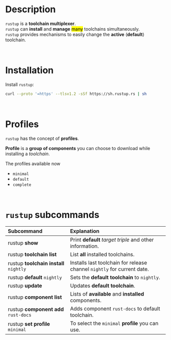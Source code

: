 # Description
``rustup`` is a **toolchain multiplexer**. <br>
``rustup`` can **install** and **manage** <mark>many</mark> toolchains simultaneously. <br>
``rustup`` provides mechanisms to easily change the **active** (**default**) toolchain.

<br>

# Installation
Install ``rustup``:
```bash
curl --proto '=https' --tlsv1.2 -sSf https://sh.rustup.rs | sh
```

<br>

# Profiles
``rustup`` has the concept of **profiles**. 

**Profile** is a **group of components** you can choose to download while installing a *toolchain*. 

The profiles available now
- ``minimal``
- ``default``
- ``complete``

<br>

# ``rustup`` subcommands
|Subcommand|Explanation|
|:---------|:----------|
|rustup **show**|Print **default** *target triple* and other information.|
|rustup **toolchain list**|List **all** installed toolchains.|
|rustup **toolchain install** ``nightly``|Installs last toolchain for release channel ``nightly`` for current date.|
|rustup **default** ``nightly``|Sets the **default toolchain** to ``nightly``.|
|rustup **update**|Updates **default toolchain**.|
|rustup **component list**|Lists of **available** and **installed** components.|
|rustup **component add** ``rust-docs``|Adds component ``rust-docs`` to default toolchain.|
|rustup **set profile** ``minimal``|To select the ``minimal`` **profile** you can use.|